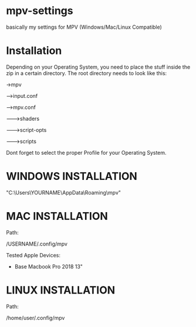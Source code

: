 # mpv-settings
basically my settings for MPV (Windows/Mac/Linux Compatible)

# Installation
Depending on your Operating System, you need to place the stuff inside the zip in a certain directory.
The root directory needs to look like this:

->mpv

-->input.conf

-->mpv.conf

--->shaders

--->script-opts

--->scripts

Dont forget to select the proper Profile for your Operating System.

# WINDOWS INSTALLATION
"C:\Users\YOURNAME\AppData\Roaming\mpv"

# MAC INSTALLATION
Path:

/USERNAME/.config/mpv

Tested Apple Devices:

- Base Macbook Pro 2018 13"

# LINUX INSTALLATION
Path:

/home/user/.config/mpv

